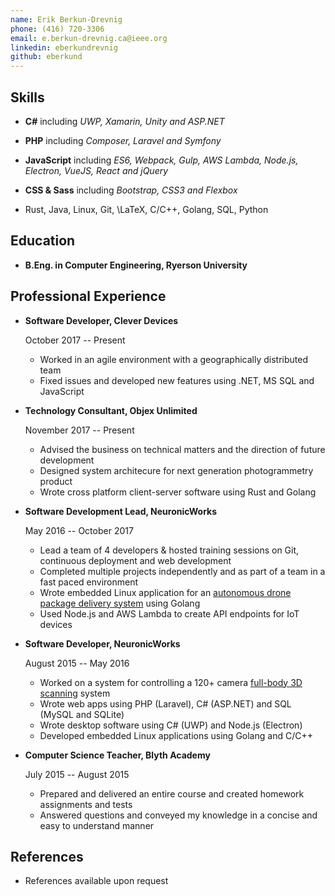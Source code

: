 ```yaml
---
name: Erik Berkun-Drevnig
phone: (416) 720-3306
email: e.berkun-drevnig.ca@ieee.org
linkedin: eberkundrevnig
github: eberkund
---
```


## Skills

*	**C#**
		including _UWP, Xamarin, Unity and ASP.NET_

*	**PHP**
		including _Composer, Laravel and Symfony_

*	**JavaScript**
		including _ES6, Webpack, Gulp, AWS Lambda, Node.js, Electron, VueJS, React and jQuery_

*	**CSS & Sass**
		including _Bootstrap, CSS3 and Flexbox_

*	Rust, Java, Linux, Git, \LaTeX, C/C++, Golang, SQL, Python

## Education

*	**B.Eng. in Computer Engineering, Ryerson University**

## Professional Experience

*	**Software Developer, Clever Devices**

	October 2017 -- Present
	
	- Worked in an agile environment with a geographically distributed team
	- Fixed issues and developed new features using .NET, MS SQL and JavaScript

*	**Technology Consultant, Objex Unlimited**

	November 2017 -- Present

	- Advised the business on technical matters and the direction of future development
	- Designed system architecure for next generation photogrammetry product
	- Wrote cross platform client-server software using Rust and Golang

*	**Software Development Lead, NeuronicWorks**

	May 2016 -- October 2017

	- Lead a team of 4 developers & hosted training sessions on Git, continuous deployment and web development
	- Completed multiple projects independently and as part of a team in a fast paced environment
	- Wrote embedded Linux application for an [autonomous drone package delivery system](https://youtu.be/yMP2iZbFKvg?t=32) using Golang
	- Used Node.js and AWS Lambda to create API endpoints for IoT devices

*	**Software Developer, NeuronicWorks**

	August 2015 -- May 2016
	
	- Worked on a system for controlling a 120+ camera [full-body 3D scanning](http://pics-3d.com/) system
	- Wrote web apps using PHP (Laravel), C# (ASP.NET) and SQL (MySQL and SQLite)
	- Wrote desktop software using C# (UWP) and Node.js (Electron)
	- Developed embedded Linux applications using Golang and C/C++

*	**Computer Science Teacher, Blyth Academy**

	July 2015 -- August 2015

	- Prepared and delivered an entire course and created homework assignments and tests
	- Answered questions and conveyed my knowledge in a concise and easy to understand manner

## References

*	References available upon request
